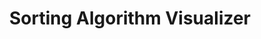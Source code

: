 ---
title: "Sorting Algorithm Visualizer"
image: "/img/pencils.jpg"
description: "A React web application visualizing sorting algorithms dynamically."
github: "https://github.com/LiyangSong/Sorting-Algorithms-Visualizer"
---